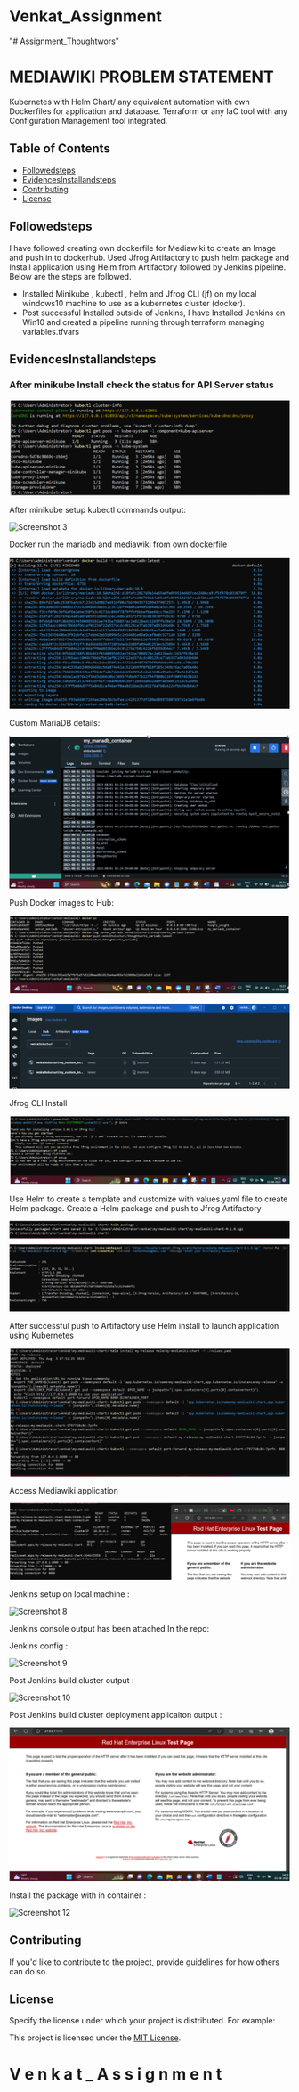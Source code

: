 # Venkat_Assignment

"# Assignment_Thoughtwors" 


# MEDIAWIKI PROBLEM STATEMENT

Kubernetes with Helm Chart/ any equivalent automation with own Dockerfiles for application and database.
Terraform or any IaC tool with any Configuration Management tool integrated.

## Table of Contents
- [Followedsteps](#followedsteps)
- [EvidencesInstallandsteps](#evidencesinstallandsteps)
- [Contributing](#contributing)
- [License](#license)

## Followedsteps

I have followed creating own dockerfile for Mediawiki to create an Image and push in to dockerhub. Used Jfrog Artifactory to push helm package and Install application using Helm from Artifactory followed by Jenkins pipeline. Below are the steps are followed.

- Installed Minikube , kubectl , helm and Jfrog CLI (jf) on my local windows10 machine to use as a kubernetes cluster (docker).
- Post successful Installed outside of Jenkins, I have Installed Jenkins on Win10 and created a pipeline running through terraform managing variables.tfvars


## EvidencesInstallandsteps

### After minikube Install check the status for API Server status

![Screenshot 1](/images/clusterinfo.png)

After minikube setup kubectl commands output:

![Screenshot 3](/images/afterclusterkube.png)

Docker run the mariadb and mediawiki from own dockerfile

![Screenshot 5](/images/dockerbuild.png)

Custom MariaDB details:

![Screenshot 5](/images/runtimemariadb.png)

Push Docker images to Hub:

![Screenshot 6](/images/dockerpush.png)

![Screenshot 6](/images/dockerhubimages.png)

Jfrog CLI Install

![Screenshot 6](/images/jfroginstall.png)

Use Helm to create a template and customize with values.yaml file to create Helm package. Create a Helm package and push to Jfrog Artifactory

![Screenshot 7](/images/helmpackagepush.png)

After successful push to Artifactory use Helm install to launch application using Kubernetes

![Screenshot 8](/images/helmapplicationlaunch.png)

Access Mediawiki application

![Screenshot 8](/images/helmproof.png)

Jenkins setup on local machine :

![Screenshot 8](/images/jenkinssetup.png)

Jenkins console output has been attached In the repo:

Jenkins config :

![Screenshot 9](/images/Jenkin_settings.png)

Post Jenkins build cluster output :

![Screenshot 10](/images/Jenkinsbuildclusterout.png)


Post Jenkins build cluster deployment applicaiton output :

![Screenshot 11](/images/appoutput.png)

Install the package with in container :

![Screenshot 12](/images/Installpackcontainer.png)


## Contributing

If you'd like to contribute to the project, provide guidelines for how others can do so.

## License

Specify the license under which your project is distributed. For example:

This project is licensed under the [MIT License](LICENSE).

#   V e n k a t _ A s s i g n m e n t 
 
 
